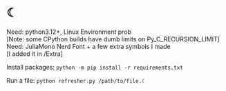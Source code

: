 # ☾  
  
Need: python3.12+, Linux Environment prob  
    [Note: some CPython builds have dumb limits on Py_C_RECURSION_LIMIT]  
Need: JuliaMono Nerd Font + a few extra symbols I made  
    [I added it in /Extra]  
  
Install packages: `python -m pip install -r requirements.txt`  
  
Run a file: `python refresher.py /path/to/file.☾`  
